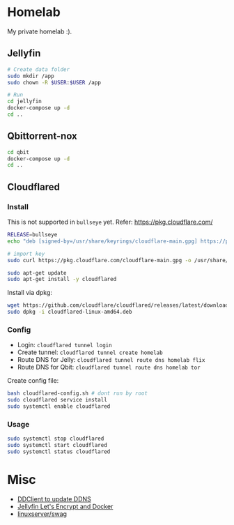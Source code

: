 # Homelab

My private homelab :).
## Jellyfin

```bash
# Create data folder
sudo mkdir /app
sudo chown -R $USER:$USER /app

# Run
cd jellyfin
docker-compose up -d
cd ..
```

## Qbittorrent-nox

```bash
cd qbit
docker-compose up -d
cd ..
```

## Cloudflared

### Install

This is not supported in `bullseye` yet. Refer: https://pkg.cloudflare.com/

```bash
RELEASE=bullseye
echo "deb [signed-by=/usr/share/keyrings/cloudflare-main.gpg] https://pkg.cloudflare.com/ $RELEASE main" | sudo tee /etc/apt/sources.list.d/cloudflare-main.list

# import key
sudo curl https://pkg.cloudflare.com/cloudflare-main.gpg -o /usr/share/keyrings/cloudflare-main.gpg

sudo apt-get update
sudo apt-get install -y cloudflared
```

Install via dpkg:
```bash
wget https://github.com/cloudflare/cloudflared/releases/latest/download/cloudflared-linux-amd64.deb
sudo dpkg -i cloudflared-linux-amd64.deb
```

### Config

* Login: `cloudflared tunnel login`
* Create tunnel: `cloudflared tunnel create homelab`
* Route DNS for Jelly: `cloudflared tunnel route dns homelab flix`
* Route DNS for Qbit: `cloudflared tunnel route dns homelab tor`

Create config file:

```bash
bash cloudflared-config.sh # dont run by root
sudo cloudflared service install
sudo systemctl enable cloudflared
```

### Usage

```bash
sudo systemctl stop cloudflared
sudo systemctl start cloudflared
sudo systemctl status cloudflared
```

# Misc

* [DDClient to update DDNS](https://blog.jswart.xyz/posts/cloudflare-dynamic-dns/)
* [Jellyfin Let's Encrypt and Docker](https://jellyfin.org/docs/general/networking/letsencrypt.html#lets-encrypt-and-docker)
* [linuxserver/swag](https://docs.linuxserver.io/images/docker-swag#parameters)